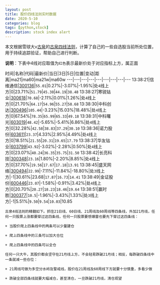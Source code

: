 ```yaml
---
layout: post
title: 股价四线法则实时数据
date: 2020-5-10
categories: blog
tags: [python,stock]
description: stock index alert
---
```



本文根据雪球大v[古泉](https://xueqiu.com/u/7148646888)的[古泉四线法则](https://xueqiu.com/7148646888/130498192)，计算了自己的一些自选股当前所处位置，用于持续追踪验证，帮助自己进行判断。

**说明**：下表中4线对应取值为`红色`表示最新价处于对应指标上方，属正面

时间|名称|代码|最新价|当日|3日|5日|位置|变动|距离|ma21|ma60|ma21w|ma60w
---|---|---|---|---|---|---|---|---
13:38:21|信维通信|[300136](https://xueqiu.com/S/SZ300136)|`55.01`|0.27%|-3.07%|-1.95%|处`4`线上方|0|23.71%|`51.79`|`45.38`|`44.19`|`38.48`
13:38:27|寒锐钴业|[300618](https://xueqiu.com/S/SZ300618)|`70.68`|-2.11%|0.01%|1.26%|处`4`线上方|0|21.70%|`64.17`|`54.96`|`55.27`|`58.68`
13:38:30|中科创达|[300496](https://xueqiu.com/S/SZ300496)|`105.44`|-3.23%|15.03%|18.48%|处`4`线上方|0|67.54%|`78.35`|`65.99`|`65.33`|`49.18`
13:38:31|中科曙光|[603019](https://xueqiu.com/S/SH603019)|`48.42`|-5.65%|-5.41%|6.86%|处`4`线上方|0|32.28%|`42.58`|`38.83`|`37.29`|`30.10`
13:38:36|诺力股份|[603611](https://xueqiu.com/S/SH603611)|`23.37`|4.33%|2.95%|4.49%|处`4`线上方|0|18.51%|`21.55`|`20.31`|`19.65`|`17.79`
13:38:37|华友钴业|[603799](https://xueqiu.com/S/SH603799)|`43.92`|-3.02%|-2.28%|0.50%|处`4`线上方|0|23.07%|`40.24`|`36.35`|`35.75`|`31.50`
13:38:42|长亮科技|[300348](https://xueqiu.com/S/SZ300348)|`23.16`|1.80%|-2.20%|8.85%|处`4`线上方|0|37.70%|`19.56`|`17.67`|`17.18`|`13.91`
13:38:45|盛天网络|[300494](https://xueqiu.com/S/SZ300494)|`22.99`|-7.11%|-11.84%|-18.80%|处`3`线上方|-1|30.61%|23.68|`17.87`|`16.73`|`14.41`
13:38:49|金证股份|[600446](https://xueqiu.com/S/SH600446)|`23.07`|-1.58%|-0.91%|3.42%|处`4`线上方|0|20.70%|`20.27`|`18.23`|`18.46`|`19.64`
13:38:51|赢时胜|[300377](https://xueqiu.com/S/SZ300377)|`10.5`|-1.96%|-3.43%|1.33%|处`3`线上方|-1|5.51%|`9.50`|`9.54`|`10.03`|10.85

```
古泉4线法则的精髓如下。抓住21日线、60日线、21周线及60周线等四条线，外加21月线，任何一只股票上涨都要穿过这四条线，任何一只股票要想爆雷也要先下穿过这四条线：

+ 当股价爬上四条线中的两条可以少量建仓

+ 爬上四条线中的三条可以加大仓位

+ 爬上四条线中的四条可以全仓

任何一只大牛，其股价都会坚守在21月线上方，不会轻易跌破21月线；相反，每跌破四条线中一条就减一些仓位：

+ 21周线可做为多空分水岭及警戒线，股价在21周线及60周线下方就要十分慎重，多看少做

+ 跌破全部四条线就要大幅减仓，甚至清仓，一旦跌破21月线，清仓观望
```